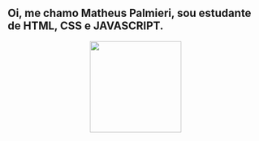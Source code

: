 ## Oi, me chamo Matheus Palmieri, sou estudante de HTML, CSS e JAVASCRIPT.

<div align="center">
  <a href="https://github.com/MatheusPalmieri>
  <img height="180em" src="https://github-readme-stats.vercel.app/api?username=MatheusPalmieri&show_icons=true&theme=dracula&include_all_commits=true&count_private=true"/>
  <img height="180em" src="https://github-readme-stats.vercel.app/api/top-langs/?username=MatheusPalmieri&layout=compact&langs_count=7&theme=dracula"/>
</div>
